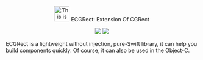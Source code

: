 <p align="center">
<img src="https://github.com/NealWills/Icons/blob/master/Logo.png?raw=true" alt="This is my icon" width="40" height="40">  ECGRect: Extension Of CGRect
</p>

<p align="center">
<a href="https://swift.org/package-manager/"><img src="https://img.shields.io/badge/SPM-supported-DE5C43.svg?style=flat"></a>
<a href="http://onevcat.github.io/Kingfisher/"><img src="https://img.shields.io/cocoapods/p/Kingfisher.svg?style=flat"></a>
</p>


ECGRect is a lightweight without injection, pure-Swift library, it can help you build components quickly. Of course, it can also be used in the Object-C.

